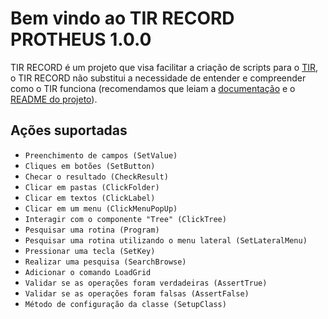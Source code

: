 # Bem vindo ao TIR RECORD PROTHEUS 1.0.0

TIR RECORD é um projeto que visa facilitar a criação de scripts para o [TIR](https://github.com/totvs/tir), o TIR RECORD não substitui
a necessidade de entender e compreender como o TIR funciona (recomendamos que leiam a [documentação](https://totvs.github.io/tir/) e o [README do projeto](https://github.com/totvs/tir)).


## Ações suportadas 

* `Preenchimento de campos (SetValue)`
* `Cliques em botões (SetButton)`
* `Checar o resultado (CheckResult)`
* `Clicar em pastas (ClickFolder)`
* `Clicar em textos (ClickLabel)`
* `Clicar em um menu (ClickMenuPopUp)`
* `Interagir com o componente "Tree" (ClickTree)`
* `Pesquisar uma rotina (Program)`
* `Pesquisar uma rotina utilizando o menu lateral (SetLateralMenu)`
* `Pressionar uma tecla (SetKey)`
* `Realizar uma pesquisa (SearchBrowse)`
* `Adicionar o comando LoadGrid`
* `Validar se as operações foram verdadeiras (AssertTrue)`
* `Validar se as operações foram falsas (AssertFalse)`
* `Método de configuração da classe (SetupClass)`
